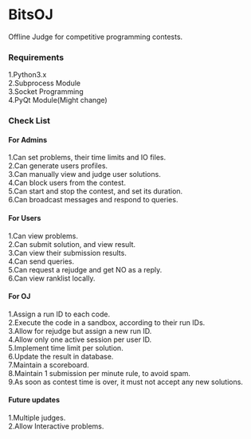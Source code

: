# BitsOJ
Offline Judge for competitive programming contests.  
### Requirements  
1.Python3.x  
2.Subprocess Module  
3.Socket Programming  
4.PyQt Module(Might change)  

### Check List
#### For Admins
1.Can set problems, their time limits and IO files.  
2.Can generate users profiles.  
3.Can manually view and judge user solutions.  
4.Can block users from the contest.  
5.Can start and stop the contest, and set its duration.  
6.Can broadcast messages and respond to queries.  

#### For Users  
1.Can view problems.  
2.Can submit solution, and view result.   
3.Can view their submission results.   
4.Can send queries.   
5.Can request a rejudge and get NO as a reply.  
6.Can view ranklist locally.  
  
#### For OJ  
1.Assign a run ID to each code.  
2.Execute the code in a sandbox, according to their run IDs.  
3.Allow for rejudge but assign a new run ID.  
4.Allow only one active session per user ID.  
5.Implement time limit per solution.  
6.Update the result in database.  
7.Maintain a scoreboard.  
8.Maintain 1 submission per minute rule, to avoid spam.  
9.As soon as contest time is over, it must not accept any new solutions.  

#### Future updates  
1.Multiple judges.  
2.Allow Interactive problems.  
